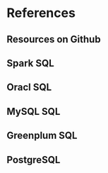 # References 


## Resources on Github

## Spark SQL

## Oracl SQL

## MySQL SQL

## Greenplum SQL

## PostgreSQL



